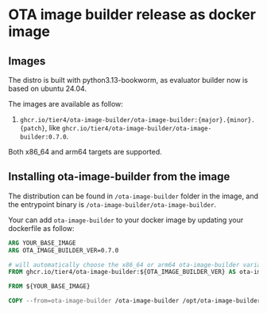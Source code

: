# OTA image builder release as docker image

## Images

The distro is built with python3.13-bookworm, as evaluator builder now is based on ubuntu 24.04.

The images are available as follow:

1. `ghcr.io/tier4/ota-image-builder/ota-image-builder:{major}.{minor}.{patch}`,
like `ghcr.io/tier4/ota-image-builder/ota-image-builder:0.7.0`.

Both x86_64 and arm64 targets are supported.

## Installing ota-image-builder from the image

The distribution can be found in `/ota-image-builder` folder in the image,
and the entrypoint binary is `/ota-image-builder/ota-image-builder`.

Your can add `ota-image-builder` to your docker image by updating your dockerfile as follow:

```dockerfile
ARG YOUR_BASE_IMAGE
ARG OTA_IMAGE_BUILDER_VER=0.7.0

# will automatically choose the x86_64 or arm64 ota-image-builder variants
FROM ghcr.io/tier4/ota-image-builder:${OTA_IMAGE_BUILDER_VER} AS ota-image-builder

FROM ${YOUR_BASE_IMAGE}

COPY --from=ota-image-builder /ota-image-builder /opt/ota-image-builder
```
